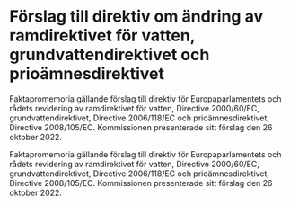 # Förslag till direktiv om ändring av ramdirektivet för vatten, grundvattendirektivet och prioämnesdirektivet

Faktapromemoria gällande förslag till direktiv för Europaparlamentets och rådets revidering av ramdirektivet för vatten, Directive 2000/60/EC, grundvattendirektivet, Directive 2006/118/EC och prioämnesdirektivet, Directive 2008/105/EC. Kommissionen presenterade sitt förslag den 26 oktober 2022.

Faktapromemoria gällande förslag till direktiv för Europaparlamentets och rådets revidering av ramdirektivet för vatten, Directive 2000/60/EC, grundvattendirektivet, Directive 2006/118/EC och prioämnesdirektivet, Directive 2008/105/EC. Kommissionen presenterade sitt förslag den 26 oktober 2022.
